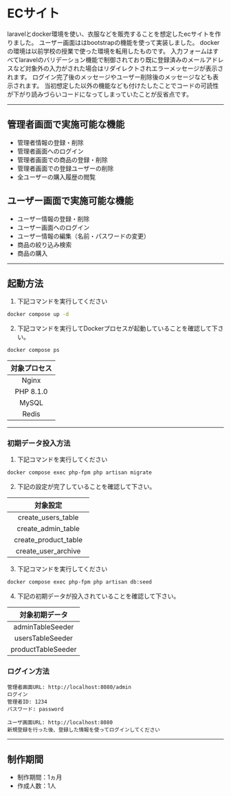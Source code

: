 # ECサイト

laravelとdocker環境を使い、衣服などを販売することを想定したecサイトを作りました。
ユーザー画面ははbootstrapの機能を使って実装しました。
dockerの環境は以前学校の授業で使った環境を転用したものです。
入力フォームはすべてlaravelのバリデーション機能で制御されており既に登録済みのメールアドレスなど対象外の入力がされた場合はリダイレクトされエラーメッセージが表示されます。
ログイン完了後のメッセージやユーザー削除後のメッセージなども表示されます。
当初想定した以外の機能なども付けたしたことでコードの可読性が下がり読みづらいコードになってしまっていたことが反省点です。


---
## 管理者画面で実施可能な機能
- 管理者情報の登録・削除
- 管理者画面へのログイン
- 管理者画面での商品の登録・削除
- 管理者画面での登録ユーザーの削除
- 全ユーザーの購入履歴の閲覧
## ユーザー画面で実施可能な機能
- ユーザー情報の登録・削除
- ユーザー画面へのログイン
- ユーザー情報の編集（名前・パスワードの変更）
- 商品の絞り込み検索
- 商品の購入

---
## 起動方法
1. 下記コマンドを実行してください
~~~sh
docker compose up -d 
~~~

2. 下記コマンドを実行してDockerプロセスが起動していることを確認して下さい。
~~~sh
docker compose ps
~~~
| 対象プロセス |
| :---: |
| Nginx |
| PHP 8.1.0 |
| MySQL |
| Redis |

---
### 初期データ投入方法
1. 下記コマンドを実行してください
~~~sh
docker compose exec php-fpm php artisan migrate
~~~
2. 下記の設定が完了していることを確認して下さい。

| 対象設定 |
| :---: |
| create_users_table　|
| create_admin_table　|
| create_product_table　|
| create_user_archive　|


3. 下記コマンドを実行してください
~~~sh
docker compose exec php-fpm php artisan db:seed 
~~~
4. 下記の初期データが投入されていることを確認して下さい。

| 対象初期データ |
| :---: |
| adminTableSeeder |
| usersTableSeeder |
| productTableSeeder |

### ログイン方法

```
管理者画面URL: http://localhost:8080/admin
ログイン
管理者ID: 1234
パスワード: password
```

```
ユーザ画面URL: http://localhost:8080
新規登録を行った後、登録した情報を使ってログインしてください
```

---
## 制作期間
- 制作期間：1ヵ月
- 作成人数：1人
